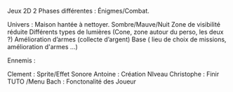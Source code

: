 Jeux 2D
2 Phases différentes : Énigmes/Combat.

Univers : 
Maison hantée à nettoyer.
Sombre/Mauve/Nuit
Zone de visibilité réduite
Différents types de lumières (Cone, zone autour du perso, les deux ?)
Amélioration d’armes (collecte d’argent)
Base ( lieu de choix de missions, amélioration d'armes …)

Ennemis :


		

Clement : Sprite/Effet Sonore
Antoine : Création NIveau
Christophe : Finir TUTO /Menu
Bach : Fonctonalité des Joueur
